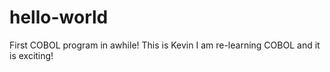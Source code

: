 # hello-world
First COBOL program in awhile!
This is Kevin I am re-learning COBOL and it is exciting!

